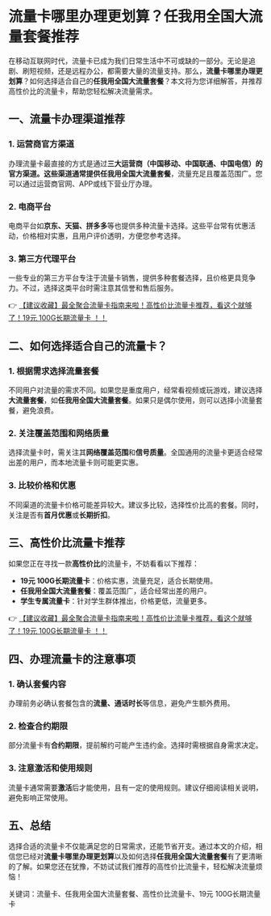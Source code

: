 # 流量卡哪里办理更划算？任我用全国大流量套餐推荐

在移动互联网时代，流量卡已成为我们日常生活中不可或缺的一部分。无论是追剧、刷短视频，还是远程办公，都需要大量的流量支持。那么，**流量卡哪里办理更划算**？如何选择适合自己的**任我用全国大流量套餐**？本文将为您详细解答，并推荐高性价比的流量卡，帮助您轻松解决流量需求。

## 一、流量卡办理渠道推荐

### 1. 运营商官方渠道
办理流量卡最直接的方式是通过**三大运营商（中国移动、中国联通、中国电信）**的官方渠道。这些渠道通常提供**任我用全国大流量套餐**，流量充足且覆盖范围广。您可以通过运营商官网、APP或线下营业厅办理。

### 2. 电商平台
电商平台如**京东、天猫、拼多多**等也提供多种流量卡选择。这些平台常有优惠活动，价格相对实惠，且用户评价透明，方便您参考选择。

### 3. 第三方代理平台
一些专业的第三方平台专注于流量卡销售，提供多种套餐选择，且价格更具竞争力。不过，选择这类平台时需注意其信誉和售后服务。

👉 [【建议收藏】最全聚合流量卡指南来啦！高性价比流量卡推荐，看这个就够了！19元 100G长期流量卡 ！！](https://bit.ly/Liuliangka)

## 二、如何选择适合自己的流量卡？

### 1. 根据需求选择流量套餐
不同用户对流量的需求不同。如果您是重度用户，经常看视频或玩游戏，建议选择**大流量套餐**，如**任我用全国大流量套餐**。如果只是偶尔使用，则可以选择小流量套餐，避免浪费。

### 2. 关注覆盖范围和网络质量
选择流量卡时，需关注其**网络覆盖范围**和**信号质量**。全国通用的流量卡更适合经常出差的用户，而本地流量卡则可能更实惠。

### 3. 比较价格和优惠
不同渠道的流量卡价格可能差异较大。建议多比较，选择性价比高的套餐。同时，关注是否有**首月优惠**或**长期折扣**。

## 三、高性价比流量卡推荐

如果您正在寻找一款**高性价比**的流量卡，不妨看看以下推荐：

- **19元 100G长期流量卡**：价格实惠，流量充足，适合长期使用。
- **任我用全国大流量套餐**：覆盖范围广，适合经常出差的用户。
- **学生专属流量卡**：针对学生群体推出，价格更低，流量更多。

👉 [【建议收藏】最全聚合流量卡指南来啦！高性价比流量卡推荐，看这个就够了！19元 100G长期流量卡 ！！](https://bit.ly/Liuliangka)

## 四、办理流量卡的注意事项

### 1. 确认套餐内容
办理前务必确认套餐包含的**流量、通话时长**等信息，避免产生额外费用。

### 2. 检查合约期限
部分流量卡有**合约期限**，提前解约可能产生违约金。选择时需根据自身需求决定。

### 3. 注意激活和使用规则
流量卡通常需要**激活**后才能使用，且有一定的使用规则。建议仔细阅读相关说明，避免影响正常使用。

## 五、总结

选择合适的流量卡不仅能满足您的日常需求，还能节省开支。通过本文的介绍，相信您已经对**流量卡哪里办理更划算**以及如何选择**任我用全国大流量套餐**有了更清晰的了解。如果您还在犹豫，不妨试试我们推荐的高性价比流量卡，轻松解决流量烦恼！

关键词：流量卡、任我用全国大流量套餐、高性价比流量卡、19元 100G长期流量卡